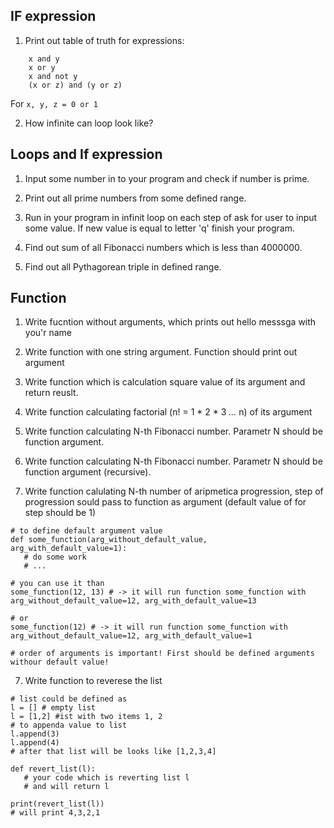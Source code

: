 ## IF expression
1. Print out table of truth for expressions:

```
	x and y
	x or y
	x and not y
	(x or z) and (y or z)
```

For `x, y, z = 0 or 1`

2. How infinite can loop look like?


## Loops and If expression

1. Input some number in to your program and 
check if number is prime.

2. Print out all prime numbers from some
defined range.

3. Run in your program in infinit loop on each step 
of ask for user to input some value. If new value 
is equal to letter 'q' finish your program.

4. Find out sum of all Fibonacci  numbers 
which is less than 4000000.

5. Find out all Pythagorean triple in defined range.

## Function

1. Write fucntion without arguments, which 
prints out hello messsga with you'r name

2. Write function with one string argument. 
Function should print out argument

3. Write function which is calculation square value 
of its argument and return reuslt.

4. Write function calculating 
factorial (n! = 1 * 2 * 3 *...* n) of its argument 

5. Write function calculating 
N-th Fibonacci number. Parametr N should 
be function argument.

5. Write function calculating 
N-th Fibonacci number. Parametr N should 
be function argument (recursive).

6. Write function calulating N-th number of aripmetica progression, 
step of progression sould pass to function as argument (default value of for step should be 1)

```
# to define default argument value
def some_function(arg_without_default_value, arg_with_default_value=1):
   # do some work
   # ...

# you can use it than
some_function(12, 13) # -> it will run function some_function with arg_without_default_value=12, arg_with_default_value=13

# or
some_function(12) # -> it will run function some_function with arg_without_default_value=12, arg_with_default_value=1

# order of arguments is important! First should be defined arguments withour default value! 
```

7. Write function to reverese the list 
```
# list could be defined as 
l = [] # empty list
l = [1,2] #ist with two items 1, 2
# to appenda value to list
l.append(3)
l.append(4)
# after that list will be looks like [1,2,3,4]

def revert_list(l):
   # your code which is reverting list l
   # and will return l 

print(revert_list(l))
# will print 4,3,2,1
```
